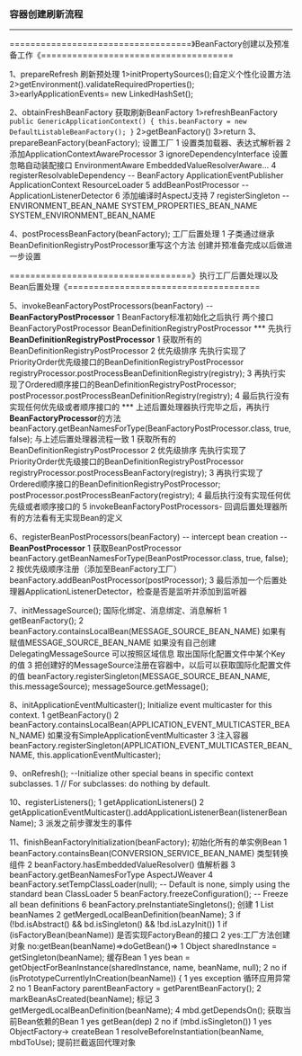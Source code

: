 ### 容器创建刷新流程
***
===================================》BeanFactory创建以及预准备工作《=====================================

1、prepareRefresh 刷新预处理
    1>initPropertySources();自定义个性化设置方法
    2>getEnvironment().validateRequiredProperties();
    3>earlyApplicationEvents= new LinkedHashSet<ApplicationEvent>();
    
2、obtainFreshBeanFactory 获取刷新BeanFactory
    1>refreshBeanFactory 
        `public GenericApplicationContext() {
         		this.beanFactory = new DefaultListableBeanFactory();
         	}`
    2>getBeanFactory() 
    3>return
3、prepareBeanFactory(beanFactory); 设置工厂
    1 设置类加载器、表达式解析器
    2 添加ApplicationContextAwareProcessor 
    3 ignoreDependencyInterface 设置忽略自动装配接口 EnvironmentAware EmbeddedValueResolverAware...
    4 registerResolvableDependency -- BeanFactory ApplicationEventPublisher ApplicationContext ResourceLoader
    5 addBeanPostProcessor -- ApplicationListenerDetector
    6 添加编译时AspectJ支持
    7 registerSingleton -- ENVIRONMENT_BEAN_NAME SYSTEM_PROPERTIES_BEAN_NAME SYSTEM_ENVIRONMENT_BEAN_NAME
    
4、postProcessBeanFactory(beanFactory); 工厂后置处理
    1 子类通过继承BeanDefinitionRegistryPostProcessor重写这个方法 创建并预准备完成以后做进一步设置
    
===================================》执行工厂后置处理以及Bean后置处理《=====================================
 
5、invokeBeanFactoryPostProcessors(beanFactory) -- **BeanFactoryPostProcessor**
    1 BeanFactory标准初始化之后执行
      两个接口 BeanFactoryPostProcessor BeanDefinitionRegistryPostProcessor
      ***
      先执行**BeanDefinitionRegistryPostProcessor**
      1 获取所有的BeanDefinitionRegistryPostProcessor
      2 优先级排序 先执行实现了PriorityOrder优先级接口的BeanDefinitionRegistryPostProcessor
        registryProcessor.postProcessBeanDefinitionRegistry(registry);
      3 再执行实现了Ordered顺序接口的BeanDefinitionRegistryPostProcessor;
        postProcessor.postProcessBeanDefinitionRegistry(registry);
      4 最后执行没有实现任何优先级或者顺序接口的
      ***
      上述后置处理器执行完毕之后，再执行**BeanFactoryProcessor**的方法
         beanFactory.getBeanNamesForType(BeanFactoryPostProcessor.class, true, false);
      与上述后置处理器流程一致
         1 获取所有的BeanDefinitionRegistryPostProcessor
         2 优先级排序 先执行实现了PriorityOrder优先级接口的BeanDefinitionRegistryPostProcessor
           registryProcessor.postProcessBeanFactory(registry);
         3 再执行实现了Ordered顺序接口的BeanDefinitionRegistryPostProcessor;
           postProcessor.postProcessBeanFactory(registry);
         4 最后执行没有实现任何优先级或者顺序接口的
         5 invokeBeanFactoryPostProcessors- 回调后置处理器所有的方法看有无实现Bean的定义
         
6、registerBeanPostProcessors(beanFactory) -- intercept bean creation -- **BeanPostProcessor**
    1 获取BeanPostProcessor beanFactory.getBeanNamesForType(BeanPostProcessor.class, true, false);
    2 按优先级顺序注册（添加至BeanFactory工厂） beanFactory.addBeanPostProcessor(postProcessor);
    3 最后添加一个后置处理器ApplicationListenerDetector，检查是否是监听并添加到监听器

7、initMessageSource(); 国际化绑定、消息绑定、消息解析
    1 getBeanFactory();
    2 beanFactory.containsLocalBean(MESSAGE_SOURCE_BEAN_NAME)
    如果有赋值MESSAGE_SOURCE_BEAN_NAME
    如果没有自己创建DelegatingMessageSource
    可以按照区域信息 取出国际化配置文件中某个Key的值
    3 把创建好的MessageSource注册在容器中，以后可以获取国际化配置文件的值
        beanFactory.registerSingleton(MESSAGE_SOURCE_BEAN_NAME, this.messageSource);
        messageSource.getMessage();

8、initApplicationEventMulticaster(); Initialize event multicaster for this context.
    1 getBeanFactory()
    2 beanFactory.containsLocalBean(APPLICATION_EVENT_MULTICASTER_BEAN_NAME)
    如果没有SimpleApplicationEventMulticaster
    3 注入容器
    beanFactory.registerSingleton(APPLICATION_EVENT_MULTICASTER_BEAN_NAME, this.applicationEventMulticaster);
      
9、onRefresh(); --Initialize other special beans in specific context subclasses.
    1 // For subclasses: do nothing by default.

10、registerListeners();
    1 getApplicationListeners()
    2 getApplicationEventMulticaster().addApplicationListenerBean(listenerBeanName);
    3 派发之前步骤发生的事件

11、finishBeanFactoryInitialization(beanFactory); 初始化所有的单实例Bean
    1 beanFactory.containsBean(CONVERSION_SERVICE_BEAN_NAME) 类型转换组件
    2 beanFactory.hasEmbeddedValueResolver() 值解析器
    3 beanFactory.getBeanNamesForType AspectJWeaver
    4 beanFactory.setTempClassLoader(null); -- Default is none, simply using the standard bean ClassLoader
    5 beanFactory.freezeConfiguration(); -- Freeze all bean definitions
    6 beanFactory.preInstantiateSingletons(); 创建
        1 List<String> beanNames
        2 getMergedLocalBeanDefinition(beanName);
        3 if (!bd.isAbstract() && bd.isSingleton() && !bd.isLazyInit())
            1 if (isFactoryBean(beanName)) 是否实现FactoryBean的接口
            2 yes:工厂方法创建对象
              no:getBean(beanName)=>doGetBean()=>
                1 Object sharedInstance = getSingleton(beanName); 缓存Bean
                    1 yes bean = getObjectForBeanInstance(sharedInstance, name, beanName, null);
                    2 no if (isPrototypeCurrentlyInCreation(beanName)) {
                        1 yes exception 循环应用异常
                        2 no 
                            1 BeanFactory parentBeanFactory = getParentBeanFactory();
                            2 markBeanAsCreated(beanName); 标记
                            3 getMergedLocalBeanDefinition(beanName);
                            4 mbd.getDependsOn(); 获取当前Bean依赖的Bean
                                1 yes getBean(dep)
                                2 no if (mbd.isSingleton())
                                    1 yes ObjectFactory-> createBean
                                        1 resolveBeforeInstantiation(beanName, mbdToUse); 提前拦截返回代理对象
                                
                























